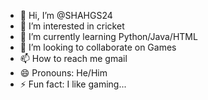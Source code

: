 - 👋 Hi, I’m @SHAHGS24
- 👀 I’m interested in cricket
- 🌱 I’m currently learning Python/Java/HTML
- 💞️ I’m looking to collaborate on Games
- 📫 How to reach me gmail
- 😄 Pronouns: He/Him
- ⚡ Fun fact: I like gaming...

<!---
SHAHGS24/SHAHGS24 is a ✨ special ✨ repository because its `README.md` (this file) appears on your GitHub profile.
You can click the Preview link to take a look at your changes.
--->
